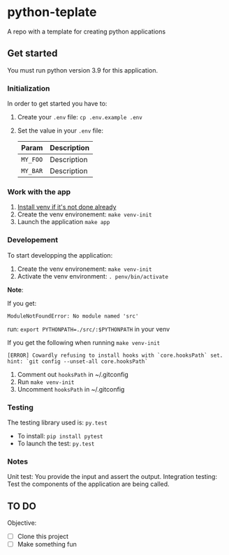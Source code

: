 # python-teplate

A repo with a template for creating python applications

## Get started

You must run python version 3.9 for this application.

### Initialization

In order to get started you have to:

1. Create your `.env` file: `cp .env.example .env`
2. Set the value in your `.env` file:

    |  Param         | Description                                                                   |
    | -------------- | ----------------------------------------------------------------------------- |
    | `MY_FOO`       | Description                                                                   |
    | `MY_BAR`       | Description                                                                   |

### Work with the app

1. [Install venv if it's not done already](https://docs.python.org/3/tutorial/venv.html)
2. Create the venv environement: `make venv-init`
3. Launch the application `make app`

### Developement

To start developping the application:

1. Create the venv environement: `make venv-init`
2. Activate the venv environment: `. penv/bin/activate`

**Note**:

If you get:

```shell
ModuleNotFoundError: No module named 'src'
```

run: `export PYTHONPATH=./src/:$PYTHONPATH` in your venv

If you get the following when running `make venv-init`

```
[ERROR] Cowardly refusing to install hooks with `core.hooksPath` set.
hint: `git config --unset-all core.hooksPath`
```

1. Comment out `hooksPath` in ~/.gitconfig
2. Run `make venv-init`
3. Uncomment `hooksPath` in ~/.gitconfig

### Testing

The testing library used is: `py.test`

- To install: `pip install pytest`
- To launch the test: `py.test`

### Notes

Unit test: You provide the input and assert the output.
Integration testing: Test the components of the application are being called.

## TO DO

Objective:

- [ ] Clone this project
- [ ] Make something fun
